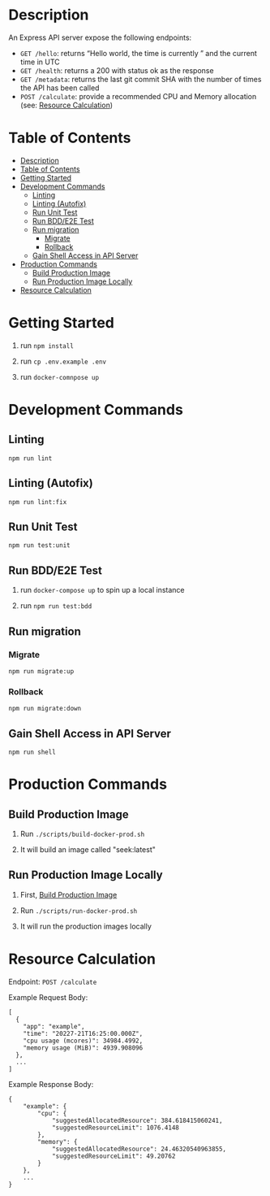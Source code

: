 # Description

An Express API server expose the following endpoints:

- `GET /hello`: returns “Hello world, the time is currently ” and the current time in UTC
- `GET /health`: returns a 200 with status ok as the response
- `GET /metadata`: returns the last git commit SHA with the number of times the API has been called
- `POST /calculate`: provide a recommended CPU and Memory allocation (see: [Resource Calculation](#resource-calculation))

# Table of Contents
- [Description](#description)
- [Table of Contents](#table-of-contents)
- [Getting Started](#getting-started)
- [Development Commands](#development-commands)
  - [Linting](#linting)
  - [Linting (Autofix)](#linting-autofix)
  - [Run Unit Test](#run-unit-test)
  - [Run BDD/E2E Test](#run-bdde2e-test)
  - [Run migration](#run-migration)
    - [Migrate](#migrate)
    - [Rollback](#rollback)
  - [Gain Shell Access in API Server](#gain-shell-access-in-api-server)
- [Production Commands](#production-commands)
  - [Build Production Image](#build-production-image)
  - [Run Production Image Locally](#run-production-image-locally)
- [Resource Calculation](#resource-calculation)

# Getting Started

1. run `npm install`

2. run `cp .env.example .env`

3. run `docker-comnpose up`

# Development Commands

## Linting

```
npm run lint
```

## Linting (Autofix)

```
npm run lint:fix
```

## Run Unit Test

```
npm run test:unit
```

## Run BDD/E2E Test

1. run `docker-compose up` to spin up a local instance

2. run `npm run test:bdd`

## Run migration

### Migrate

```
npm run migrate:up
```

### Rollback

```
npm run migrate:down
```

## Gain Shell Access in API Server

```
npm run shell
```

# Production Commands

## Build Production Image

1. Run `./scripts/build-docker-prod.sh`

2. It will build an image called "seek:latest"

## Run Production Image Locally

1. First, [Build Production Image](#build-production-image)

2. Run `./scripts/run-docker-prod.sh`

3. It will run the production images locally

# Resource Calculation

Endpoint: `POST /calculate`

Example Request Body:

```
[
  {
    "app": "example",
    "time": "20227-21T16:25:00.000Z",
    "cpu usage (mcores)": 34984.4992,
    "memory usage (MiB)": 4939.908096
  },
  ...
]
```

Example Response Body:
```
{
    "example": {
        "cpu": {
            "suggestedAllocatedResource": 384.618415060241,
            "suggestedResourceLimit": 1076.4148
        },
        "memory": {
            "suggestedAllocatedResource": 24.46320540963855,
            "suggestedResourceLimit": 49.20762
        }
    },
    ...
}
```
